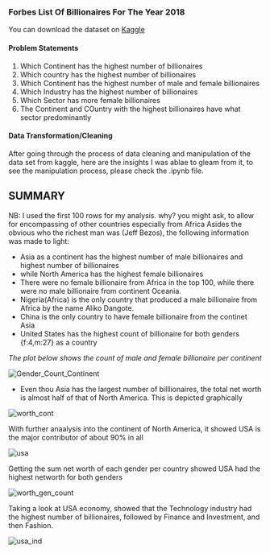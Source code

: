 <h3> Forbes List Of Billionaires For The Year 2018 </h3>
You can download the dataset on <a href = "https://www.kaggle.com/jaytilala/forbes-worlds-billionaires-in-2018/download"> Kaggle</a>
<h4>Problem Statements</h4>
<ol>
  <li>Which Continent has the highest number of billionaires</li>
  <li>Which country has the highest number of billionaires</li>
  <li>Which Continent has the highest number of male and female billionaires</li>
  <li>Which Industry has the highest number of billionaires</li>
  <li>Which Sector has more female billionaires</li>
  <li>The Continent and COuntry with the highest billionaires have what sector predominantly</li>
</ol>
<h4>Data Transformation/Cleaning</h4>

After going through the process of data cleaning and manipulation of the data set from kaggle, here are the insights I was ablae to gleam from it, to see the manipulation process, please check the .ipynb file.

## SUMMARY
NB: I used the first 100 rows for my analysis. why? you might ask, to allow for encompassing of other countries especially from Africa
Asides the obvious who the richest man was (Jeff Bezos), the following information was made to light:
- Asia as a continent has the highest number of male billionaires and highest number of billionaires
- while North America has the highest female billionaires
- There were no female billionaire from Africa in the top 100, while there were no male billionaire from continent Oceania. 
- Nigeria(Africa) is the only country that produced a male billionaire from Africa by the name Aliko Dangote.
- China is the only country to have female billionaire from the continet Asia
- United States has the highest count of billionaire for both genders {f:4,m:27} as a country

*The plot below shows the count of male and female billionaire per continent*

![Gender_Count_Continent](https://user-images.githubusercontent.com/35836370/151636009-b8c53537-2871-4b53-b29f-d795d18c8c48.png)

- Even thou Asia has the largest number of billlionaires, the total net worth is almost half of that of North America. This is depicted graphically 

![worth_cont](https://user-images.githubusercontent.com/35836370/151636608-34ffa595-7da6-4bdf-b6a2-9458bb819931.png)

With further anaalysis into the continent of North America, it showed USA is the major contributor of about 90% in all

![usa](https://user-images.githubusercontent.com/35836370/151636987-9caeb3c6-c292-48a1-889e-4b2211e2e129.png)

Getting the sum net worth of each gender per country showed USA had the highest networth for both genders

![worth_gen_count](https://user-images.githubusercontent.com/35836370/151637188-bd59a4e1-0743-4e43-865d-9030316f7fff.png)

Taking a look at USA economy, showed that the Technology industry had the highest number of billionaires, followed by Finance and Investment, and then Fashion.

![usa_ind](https://user-images.githubusercontent.com/35836370/151637570-44a1b2c8-cd2f-48e2-9cc2-8a5634bc703a.png)
